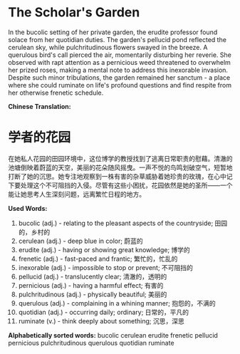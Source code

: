 # The Scholar's Garden

In the bucolic setting of her private garden, the erudite professor found solace from her quotidian duties. The garden's pellucid pond reflected the cerulean sky, while pulchritudinous flowers swayed in the breeze. A querulous bird's call pierced the air, momentarily disturbing her reverie. She observed with rapt attention as a pernicious weed threatened to overwhelm her prized roses, making a mental note to address this inexorable invasion. Despite such minor tribulations, the garden remained her sanctum - a place where she could ruminate on life's profound questions and find respite from her otherwise frenetic schedule.

**Chinese Translation:**
# 学者的花园

在她私人花园的田园环境中，这位博学的教授找到了逃离日常职责的慰藉。清澈的池塘倒映着蔚蓝的天空，美丽的花朵随风摇曳。一声不悦的鸟鸣划破空气，短暂地打断了她的沉思。她专注地观察到一株有害的杂草威胁着她珍贵的玫瑰，在心中记下要处理这个不可阻挡的入侵。尽管有这些小困扰，花园依然是她的圣所——一个能让她思考人生深刻问题，远离繁忙日程的地方。

**Used Words:**
1. bucolic (adj.) - relating to the pleasant aspects of the countryside; 田园的，乡村的
2. cerulean (adj.) - deep blue in color; 蔚蓝的
3. erudite (adj.) - having or showing great knowledge; 博学的
4. frenetic (adj.) - fast-paced and frantic; 繁忙的，忙乱的
5. inexorable (adj.) - impossible to stop or prevent; 不可阻挡的
6. pellucid (adj.) - translucently clear; 清澈的，透明的
7. pernicious (adj.) - having a harmful effect; 有害的
8. pulchritudinous (adj.) - physically beautiful; 美丽的
9. querulous (adj.) - complaining in a whining manner; 抱怨的，不满的
10. quotidian (adj.) - occurring daily; ordinary; 日常的，平凡的
11. ruminate (v.) - think deeply about something; 沉思，深思

**Alphabetically sorted words:**
bucolic
cerulean
erudite
frenetic
pellucid
pernicious
pulchritudinous
querulous
quotidian
ruminate
